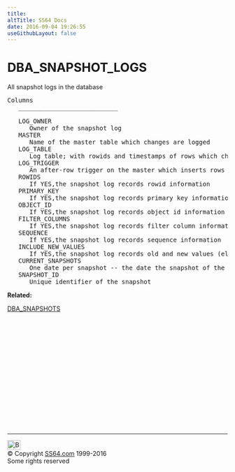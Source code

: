 ```yaml
---
title:
altTitle: SS64 Docs
date: 2016-09-04 19:26:55
useGithubLayout: false
---
```

<!-- #BeginLibraryItem "/Library/head_orad.lbi" --><!-- #EndLibraryItem --><h1>DBA_SNAPSHOT_LOGS </h1><p> All snapshot logs in the database </p> 
 
<pre>Columns
   ___________________________
 
   LOG_OWNER
      Owner of the snapshot log
   MASTER
      Name of the master table which changes are logged
   LOG_TABLE
      Log table; with rowids and timestamps of rows which changed in the master
   LOG_TRIGGER
      An after-row trigger on the master which inserts rows into the log
   ROWIDS
      If YES,the snapshot log records rowid information
   PRIMARY_KEY
      If YES,the snapshot log records primary key information
   OBJECT_ID
      If YES,the snapshot log records object id information
   FILTER_COLUMNS
      If YES,the snapshot log records filter column information
   SEQUENCE
      If YES,the snapshot log records sequence information
   INCLUDE_NEW_VALUES
      If YES,the snapshot log records old and new values (else only old values)
   CURRENT_SNAPSHOTS
      One date per snapshot -- the date the snapshot of the master last refreshed
   SNAPSHOT_ID
      Unique identifier of the snapshot</pre>
<p><b>Related:</b></p>
<p><a href="DBA_SNAPSHOTS.html">DBA_SNAPSHOTS</a></p><!-- #BeginLibraryItem "/Library/foot_orad.lbi" --><p>
<!-- oracle-footer -->
<ins class="adsbygoogle" style="display:inline-block;width:300px;height:250px" data-ad-client="ca-pub-6140977852749469" data-ad-slot="4275490898"></ins>
<script>
(adsbygoogle = window.adsbygoogle || []).push({});
</script></p>
<hr>
<div id="bl" class="footer"><a href="DBA_SNAPSHOT_LOGS.html#"><img src="../images/top.png" width="30" height="22" alt="Back to the Top"></a></div>
<div id="br" class="footer, tagline">© Copyright <a href="../index.html">SS64.com</a> 1999-2016<br>
Some rights reserved</div>
<!-- #EndLibraryItem -->

